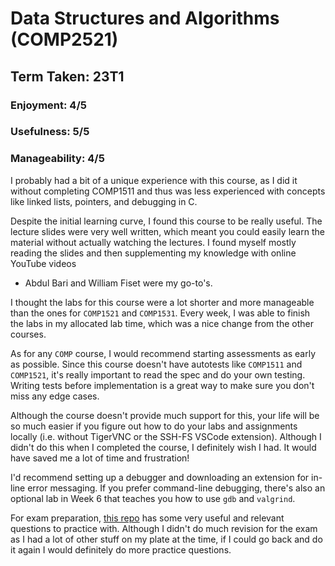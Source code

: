 # Data Structures and Algorithms (COMP2521)

## Term Taken: 23T1

### Enjoyment: 4/5
### Usefulness: 5/5
### Manageability: 4/5

I probably had a bit of a unique experience with this course, as I did it without
completing COMP1511 and thus was less experienced with concepts like linked lists,
pointers, and debugging in C.

Despite the initial learning curve, I found this course to be really useful.
The lecture slides were very well written, which meant you could easily learn
the material without actually watching the lectures. I found myself mostly
reading the slides and then supplementing my knowledge with online YouTube videos
- Abdul Bari and William Fiset were my go-to's.

I thought the labs for this course were a lot shorter and more manageable than
the ones for `COMP1521` and `COMP1531`. Every week, I was able to finish the
labs in my allocated lab time, which was a nice change from the other courses.

As for any `COMP` course, I would recommend starting assessments as early as possible.
Since this course doesn't have autotests like `COMP1511` and `COMP1521`, it's really important to
read the spec and do your own testing. Writing tests before implementation is a great way to
make sure you don't miss any edge cases.

Although the course doesn't provide much support for this, your life will be
so much easier if you figure out how to do your labs and assignments locally
(i.e. without TigerVNC or the SSH-FS VSCode extension). Although I didn't do this
when I completed the course, I definitely wish I had. It would have saved me a lot of time
and frustration!

I'd recommend setting up a debugger and downloading an extension for in-line error messaging.
If you prefer command-line debugging, there's also an optional lab in Week 6
that teaches you how to use `gdb` and `valgrind`.

For exam preparation, [this repo](https://gist.github.com/jedavidson/1a99b8944897d532271fe164d4ce3049)
has some very useful and relevant questions to practice with.
Although I didn't do much revision for the exam as I had a lot of other stuff on my plate at the time,
if I could go back and do it again I would definitely do more practice questions.
